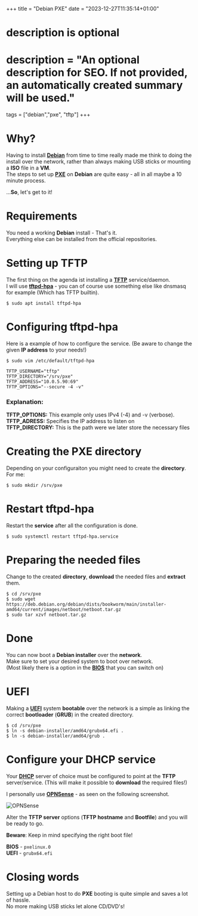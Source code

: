 +++
title = "Debian PXE"
date = "2023-12-27T11:35:14+01:00"

#
# description is optional
#
# description = "An optional description for SEO. If not provided, an automatically created summary will be used."

tags = ["debian","pxe", "tftp"]
+++

# Why?
Having to install  [**Debian**](https://debian.org) from time to time really made me think to doing the install over the network, rather than always making USB sticks or mounting a **ISO** file in a **VM**.   
The steps to set up [**PXE**](https://en.wikipedia.org/wiki/Preboot_Execution_Environment) on **Debian** are quite easy - all in all maybe a 10 minute process.   

...**So**, let's get to it!

# Requirements
You need a working **Debian** install - That's it.   
Everything else can be installed from the official repositories.

# Setting up TFTP
The first thing on the agenda ist installing a [**TFTP**](https://en.wikipedia.org/wiki/Trivial_File_Transfer_Protocol) service/daemon.   
I will use [**tftpd-hpa**](https://packages.debian.org/bookworm/tftpd-hpa) - you can of course use something else like dnsmasq for example (Which has TFTP builtin).

```shell
$ sudo apt install tftpd-hpa
```

# Configuring tftpd-hpa
Here is a example of how to configure the service. (Be aware to change the given **IP address** to your needs!)

```shell
$ sudo vim /etc/default/tftpd-hpa
```

`TFTP_USERNAME="tftp"`   
`TFTP_DIRECTORY="/srv/pxe"`   
`TFTP_ADDRESS="10.0.5.90:69"`   
`TFTP_OPTIONS="--secure -4 -v"`


### Explanation: 
**TFTP_OPTIONS:** This example only uses IPv4 (-4) and -v (verbose).      
**TFTP_ADRESS:** Specifies the IP address to listen on   
**TFTP_DIRECTORY:** This is the path were we later store the necessary files 

# Creating the PXE directory
Depending on your configuraiton you might need to create the **directory**.   
For me:

```shell
$ sudo mkdir /srv/pxe
```

# Restart tftpd-hpa
Restart the **service** after all the configuration is done.

```shell
$ sudo systemctl restart tftpd-hpa.service
```

# Preparing the needed files
Change to the created **directory**, **download** the needed files and **extract** them.

```shell
$ cd /srv/pxe
$ sudo wget https://deb.debian.org/debian/dists/bookworm/main/installer-amd64/current/images/netboot/netboot.tar.gz
$ sudo tar xzvf netboot.tar.gz
```

# Done
You can now boot a **Debian installer** over the **network**.   
Make sure to set your desired system to boot over network.   
(Most likely there is a option in the [**BIOS**](https://en.wikipedia.org/wiki/BIOS) that you can switch on)

# UEFI
Making a [**UEFI**](https://en.wikipedia.org/wiki/UEFI) system **bootable** over the network is a simple as linking the correct **bootloader** (**GRUB**) in the created directory.

```shell
$ cd /srv/pxe
$ ln -s debian-installer/amd64/grubx64.efi .
$ ln -s debian-installer/amd64/grub .
```

# Configure your DHCP service
Your [**DHCP**](https://en.wikipedia.org/wiki/Dynamic_Host_Configuration_Protocol) server of choice must be configured to point at the **TFTP** server/service. (This will make it possible to **download** the required files!)   

I personally use [**OPNSense**](https://opnsense.org/) - as seen on the following screenshot.

![OPNSense](/images/opnsense-example-tftp.png)

Alter the **TFTP server** options (**TFTP hostname** and **Bootfile**) and you will be ready to go.

**Beware**: Keep in mind specifying the right boot file!

**BIOS** - `pxelinux.0`   
**UEFI** - `grubx64.efi`

# Closing words
Setting up a Debian host to do **PXE** booting is quite simple and saves a lot of hassle.   
No more making USB sticks let alone CD/DVD's!
